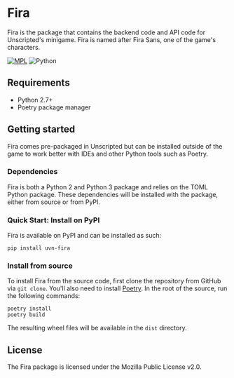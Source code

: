 # Fira

Fira is the package that contains the backend code and API code for Unscripted's minigame. Fira is named after Fira Sans, one of the game's characters.


[![MPL](https://img.shields.io/github/license/alicerunsonfedora/fira)](LICENSE.txt)
![Python](https://img.shields.io/badge/python-2.7+-blue.svg)

## Requirements

- Python 2.7+
- Poetry package manager

## Getting started

Fira comes pre-packaged in Unscripted but can be installed outside of the game to work better with IDEs and other Python tools such as Poetry.

### Dependencies

Fira is both a Python 2 and Python 3 package and relies on the TOML Python package. These dependencies will be installed with the package, either from source or from PyPI.

### Quick Start: Install on PyPI

Fira is available on PyPI and can be installed as such:

```
pip install uvn-fira
```

### Install from source

To install Fira from the source code, first clone the repository from GitHub via `git clone`. You'll also need to install [Poetry](https://python-poetry.org). In the root of the source, run the following commands:

```
poetry install
poetry build
```

The resulting wheel files will be available in the `dist` directory.

## License

The Fira package is licensed under the Mozilla Public License v2.0.